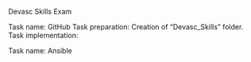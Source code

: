 Devasc Skills Exam

Task name: GitHub
Task preparation: Creation of “Devasc_Skills” folder.
Task implementation: 

Task name: Ansible
